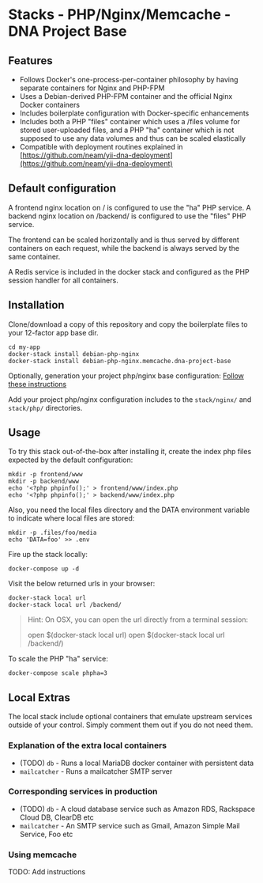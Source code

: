 Stacks - PHP/Nginx/Memcache - DNA Project Base
===================================

## Features

* Follows Docker's one-process-per-container philosophy by having separate containers for Nginx and PHP-FPM
* Uses a Debian-derived PHP-FPM container and the official Nginx Docker containers
* Includes boilerplate configuration with Docker-specific enhancements
* Includes both a PHP "files" container which uses a /files volume for stored user-uploaded files, and a PHP "ha" container which is not supposed to use any data volumes and thus can be scaled elastically
* Compatible with deployment routines explained in [https://github.com/neam/yii-dna-deployment](https://github.com/neam/yii-dna-deployment)

## Default configuration

A frontend nginx location on / is configured to use the "ha" PHP service. A backend nginx location on /backend/ is configured to use the "files" PHP service. 

The frontend can be scaled horizontally and is thus served by different containers on each request, while the backend is always served by the same container. 

A Redis service is included in the docker stack and configured as the PHP session handler for all containers. 

## Installation

Clone/download a copy of this repository and copy the boilerplate files to your 12-factor app base dir.

    cd my-app
    docker-stack install debian-php-nginx
    docker-stack install debian-php-nginx.memcache.dna-project-base

Optionally, generation your project php/nginx base configuration: [Follow these instructions](../../generators/server-config-generator/README.md)

Add your project php/nginx configuration includes to the `stack/nginx/` and `stack/php/` directories.

## Usage

To try this stack out-of-the-box after installing it, create the index php files expected by the default configuration:

    mkdir -p frontend/www
    mkdir -p backend/www
    echo '<?php phpinfo();' > frontend/www/index.php
    echo '<?php phpinfo();' > backend/www/index.php

Also, you need the local files directory and the DATA environment variable to indicate where local files are stored:

    mkdir -p .files/foo/media
    echo 'DATA=foo' >> .env

Fire up the stack locally:

    docker-compose up -d

Visit the below returned urls in your browser:

    docker-stack local url
    docker-stack local url /backend/

> Hint: On OSX, you can open the url directly from a terminal session:
>
>    open $(docker-stack local url)
>    open $(docker-stack local url /backend/)

To scale the PHP "ha" service:

    docker-compose scale phpha=3

## Local Extras

The local stack include optional containers that emulate upstream services outside of your control. Simply comment them out if you do not need them.

### Explanation of the extra local containers

* (TODO) `db` - Runs a local MariaDB docker container with persistent data
* `mailcatcher` - Runs a mailcatcher SMTP server

### Corresponding services in production

* (TODO) `db` - A cloud database service such as Amazon RDS, Rackspace Cloud DB, ClearDB etc
* `mailcatcher` - An SMTP service such as Gmail, Amazon Simple Mail Service, Foo etc

### Using memcache

TODO: Add instructions

